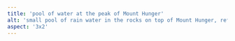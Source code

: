 ```yaml
---
title: 'pool of water at the peak of Mount Hunger'
alt: 'small pool of rain water in the rocks on top of Mount Hunger, reflecting blue sky'
aspect: '3x2'
---
```


